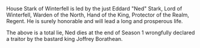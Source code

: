 House Stark of Winterfell is led by the just Eddard "Ned" Stark, Lord of
Winterfell, Warden of the North, Hand of the King, Protector of the Realm,
Regent.  He is surely honorable and will lead a long and prosperous life.


The above is a total lie, Ned dies at the end of Season 1 wrongfully declared a traitor by the bastard king Joffrey Borathean.
